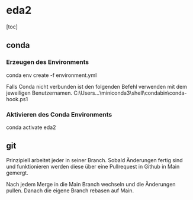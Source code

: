 # eda2

[toc]

## conda
### Erzeugen des Environments
conda env create -f environment.yml

Falls Conda nicht verbunden ist den folgenden Befehl verwenden mit dem jeweiligen Benutzernamen.
C:\Users\...\miniconda3\shell\condabin\conda-hook.ps1 

### Aktivieren des Conda Environments
conda activate eda2

## git
Prinzipiell arbeitet jeder in seiner Branch. Sobald Änderungen fertig sind und funktionieren werden diese über eine 
Pullrequest in Github in Main gemergt.

Nach jedem Merge in die Main Branch wechseln und die Änderungen pullen. Danach die eigene Branch rebasen auf Main. 

